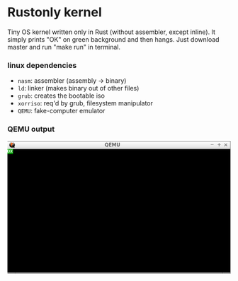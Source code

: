 # Rustonly kernel

Tiny OS kernel written only in Rust (without assembler, except inline). It simply prints "OK" on green background and then hangs. Just download master and run "make run" in terminal.

### linux dependencies
- `nasm`: assembler (assembly -> binary)
- `ld`: linker (makes binary out of other files)
- `grub`: creates the bootable iso
- `xorriso`: req'd by grub, filesystem manipulator
- `QEMU`: fake-computer emulator

### QEMU output
![alt tag](https://github.com/xeqlol/rustonly-kernel/blob/master/qemu.png)

